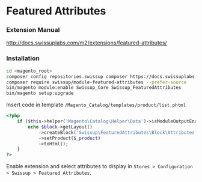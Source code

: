 # Featured Attributes

### Extension Manual

http://docs.swissuplabs.com/m2/extensions/featured-attributes/

### Installation

```bash
cd <magento_root>
composer config repositories.swissup composer https://docs.swissuplabs.com/packages/
composer require swissup/module-featured-attributes --prefer-source
bin/magento module:enable Swissup_Core Swissup_FeaturedAttributes
bin/magento setup:upgrade
```

Insert code in template `/Magento_Catalog/templates/product/list.phtml`

```php
<?php
    if ($this->helper('Magento\Catalog\Helper\Data')->isModuleOutputEnabled('Swissup_FeaturedAttributes')) {
        echo $block->getLayout()
            ->createBlock('Swissup\FeaturedAttributes\Block\Attributes')
            ->setProduct($_product)
            ->toHtml();
    }
?>
```

Enable extension and select attributes to display in `Stores > Configuration > Swissup > Featured Attributes`.
